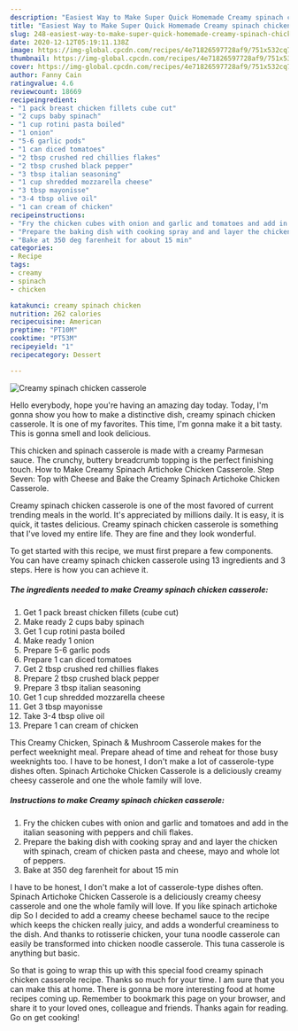 ```yaml
---
description: "Easiest Way to Make Super Quick Homemade Creamy spinach chicken casserole"
title: "Easiest Way to Make Super Quick Homemade Creamy spinach chicken casserole"
slug: 248-easiest-way-to-make-super-quick-homemade-creamy-spinach-chicken-casserole
date: 2020-12-12T05:19:11.138Z
image: https://img-global.cpcdn.com/recipes/4e71826597728af9/751x532cq70/creamy-spinach-chicken-casserole-recipe-main-photo.jpg
thumbnail: https://img-global.cpcdn.com/recipes/4e71826597728af9/751x532cq70/creamy-spinach-chicken-casserole-recipe-main-photo.jpg
cover: https://img-global.cpcdn.com/recipes/4e71826597728af9/751x532cq70/creamy-spinach-chicken-casserole-recipe-main-photo.jpg
author: Fanny Cain
ratingvalue: 4.6
reviewcount: 18669
recipeingredient:
- "1 pack breast chicken fillets cube cut"
- "2 cups baby spinach"
- "1 cup rotini pasta boiled"
- "1 onion"
- "5-6 garlic pods"
- "1 can diced tomatoes"
- "2 tbsp crushed red chillies flakes"
- "2 tbsp crushed black pepper"
- "3 tbsp italian seasoning"
- "1 cup shredded mozzarella cheese"
- "3 tbsp mayonisse"
- "3-4 tbsp olive oil"
- "1 can cream of chicken"
recipeinstructions:
- "Fry the chicken cubes with onion and garlic and tomatoes and add in the italian seasoning with peppers and chili flakes."
- "Prepare the baking dish with cooking spray and and layer the chicken with spinach, cream of chicken pasta and cheese, mayo and whole lot of peppers."
- "Bake at 350 deg farenheit for about 15 min"
categories:
- Recipe
tags:
- creamy
- spinach
- chicken

katakunci: creamy spinach chicken 
nutrition: 262 calories
recipecuisine: American
preptime: "PT10M"
cooktime: "PT53M"
recipeyield: "1"
recipecategory: Dessert

---
```



![Creamy spinach chicken casserole](https://img-global.cpcdn.com/recipes/4e71826597728af9/751x532cq70/creamy-spinach-chicken-casserole-recipe-main-photo.jpg)

Hello everybody, hope you're having an amazing day today. Today, I'm gonna show you how to make a distinctive dish, creamy spinach chicken casserole. It is one of my favorites. This time, I'm gonna make it a bit tasty. This is gonna smell and look delicious.

This chicken and spinach casserole is made with a creamy Parmesan sauce. The crunchy, buttery breadcrumb topping is the perfect finishing touch. How to Make Creamy Spinach Artichoke Chicken Casserole. Step Seven: Top with Cheese and Bake the Creamy Spinach Artichoke Chicken Casserole.

Creamy spinach chicken casserole is one of the most favored of current trending meals in the world. It's appreciated by millions daily. It is easy, it is quick, it tastes delicious. Creamy spinach chicken casserole is something that I've loved my entire life. They are fine and they look wonderful.


To get started with this recipe, we must first prepare a few components. You can have creamy spinach chicken casserole using 13 ingredients and 3 steps. Here is how you can achieve it.

<!--inarticleads1-->

##### The ingredients needed to make Creamy spinach chicken casserole:

1. Get 1 pack breast chicken fillets (cube cut)
1. Make ready 2 cups baby spinach
1. Get 1 cup rotini pasta boiled
1. Make ready 1 onion
1. Prepare 5-6 garlic pods
1. Prepare 1 can diced tomatoes
1. Get 2 tbsp crushed red chillies flakes
1. Prepare 2 tbsp crushed black pepper
1. Prepare 3 tbsp italian seasoning
1. Get 1 cup shredded mozzarella cheese
1. Get 3 tbsp mayonisse
1. Take 3-4 tbsp olive oil
1. Prepare 1 can cream of chicken


This Creamy Chicken, Spinach &amp; Mushroom Casserole makes for the perfect weeknight meal. Prepare ahead of time and reheat for those busy weeknights too. I have to be honest, I don&#39;t make a lot of casserole-type dishes often. Spinach Artichoke Chicken Casserole is a deliciously creamy cheesy casserole and one the whole family will love. 

<!--inarticleads2-->

##### Instructions to make Creamy spinach chicken casserole:

1. Fry the chicken cubes with onion and garlic and tomatoes and add in the italian seasoning with peppers and chili flakes.
1. Prepare the baking dish with cooking spray and and layer the chicken with spinach, cream of chicken pasta and cheese, mayo and whole lot of peppers.
1. Bake at 350 deg farenheit for about 15 min


I have to be honest, I don&#39;t make a lot of casserole-type dishes often. Spinach Artichoke Chicken Casserole is a deliciously creamy cheesy casserole and one the whole family will love. If you like spinach artichoke dip So I decided to add a creamy cheese bechamel sauce to the recipe which keeps the chicken really juicy, and adds a wonderful creaminess to the dish. And thanks to rotisserie chicken, your tuna noodle casserole can easily be transformed into chicken noodle casserole. This tuna casserole is anything but basic. 

So that is going to wrap this up with this special food creamy spinach chicken casserole recipe. Thanks so much for your time. I am sure that you can make this at home. There is gonna be more interesting food at home recipes coming up. Remember to bookmark this page on your browser, and share it to your loved ones, colleague and friends. Thanks again for reading. Go on get cooking!

